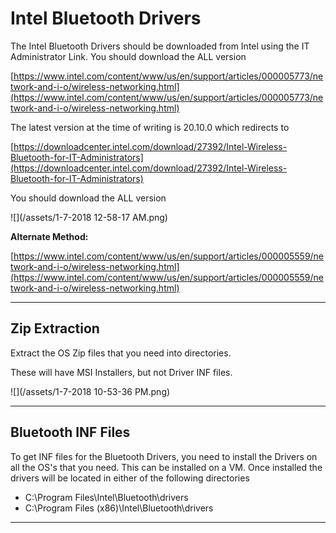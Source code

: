 # Intel Bluetooth Drivers

The Intel Bluetooth Drivers should be downloaded from Intel using the IT Administrator Link.  You should download the ALL version

[https://www.intel.com/content/www/us/en/support/articles/000005773/network-and-i-o/wireless-networking.html](https://www.intel.com/content/www/us/en/support/articles/000005773/network-and-i-o/wireless-networking.html)

The latest version at the time of writing is 20.10.0 which redirects to

[https://downloadcenter.intel.com/download/27392/Intel-Wireless-Bluetooth-for-IT-Administrators](https://downloadcenter.intel.com/download/27392/Intel-Wireless-Bluetooth-for-IT-Administrators)

You should download the ALL version

![](/assets/1-7-2018 12-58-17 AM.png)

**Alternate Method:**

[https://www.intel.com/content/www/us/en/support/articles/000005559/network-and-i-o/wireless-networking.html](https://www.intel.com/content/www/us/en/support/articles/000005559/network-and-i-o/wireless-networking.html)

---

## Zip Extraction

Extract the OS Zip files that you need into directories.

These will have MSI Installers, but not Driver INF files.

![](/assets/1-7-2018 10-53-36 PM.png)

---

## Bluetooth INF Files

To get INF files for the Bluetooth Drivers, you need to install the Drivers on all the OS's that you need.  This can be installed on a VM.  Once installed the drivers will be located in either of the following directories

* C:\Program Files\Intel\Bluetooth\drivers
* C:\Program Files \(x86\)\Intel\Bluetooth\drivers

---



